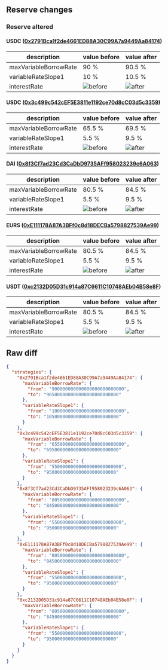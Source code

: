 ## Reserve changes

### Reserve altered

#### USDC ([0x2791Bca1f2de4661ED88A30C99A7a9449Aa84174](https://polygonscan.com/address/0x2791Bca1f2de4661ED88A30C99A7a9449Aa84174))

| description | value before | value after |
| --- | --- | --- |
| maxVariableBorrowRate | 90 % | 90.5 % |
| variableRateSlope1 | 10 % | 10.5 % |
| interestRate | ![before](https://dash.onaave.com/api/static?variableRateSlope1=100000000000000000000000000&variableRateSlope2=800000000000000000000000000&optimalUsageRatio=900000000000000000000000000&baseVariableBorrowRate=0&maxVariableBorrowRate=900000000000000000000000000) | ![after](https://dash.onaave.com/api/static?variableRateSlope1=105000000000000000000000000&variableRateSlope2=800000000000000000000000000&optimalUsageRatio=900000000000000000000000000&baseVariableBorrowRate=0&maxVariableBorrowRate=905000000000000000000000000) |

#### USDC ([0x3c499c542cEF5E3811e1192ce70d8cC03d5c3359](https://polygonscan.com/address/0x3c499c542cEF5E3811e1192ce70d8cC03d5c3359))

| description | value before | value after |
| --- | --- | --- |
| maxVariableBorrowRate | 65.5 % | 69.5 % |
| variableRateSlope1 | 5.5 % | 9.5 % |
| interestRate | ![before](https://dash.onaave.com/api/static?variableRateSlope1=55000000000000000000000000&variableRateSlope2=600000000000000000000000000&optimalUsageRatio=900000000000000000000000000&baseVariableBorrowRate=0&maxVariableBorrowRate=655000000000000000000000000) | ![after](https://dash.onaave.com/api/static?variableRateSlope1=95000000000000000000000000&variableRateSlope2=600000000000000000000000000&optimalUsageRatio=900000000000000000000000000&baseVariableBorrowRate=0&maxVariableBorrowRate=695000000000000000000000000) |

#### DAI ([0x8f3Cf7ad23Cd3CaDbD9735AFf958023239c6A063](https://polygonscan.com/address/0x8f3Cf7ad23Cd3CaDbD9735AFf958023239c6A063))

| description | value before | value after |
| --- | --- | --- |
| maxVariableBorrowRate | 80.5 % | 84.5 % |
| variableRateSlope1 | 5.5 % | 9.5 % |
| interestRate | ![before](https://dash.onaave.com/api/static?variableRateSlope1=55000000000000000000000000&variableRateSlope2=750000000000000000000000000&optimalUsageRatio=900000000000000000000000000&baseVariableBorrowRate=0&maxVariableBorrowRate=805000000000000000000000000) | ![after](https://dash.onaave.com/api/static?variableRateSlope1=95000000000000000000000000&variableRateSlope2=750000000000000000000000000&optimalUsageRatio=900000000000000000000000000&baseVariableBorrowRate=0&maxVariableBorrowRate=845000000000000000000000000) |

#### EURS ([0xE111178A87A3BFf0c8d18DECBa5798827539Ae99](https://polygonscan.com/address/0xE111178A87A3BFf0c8d18DECBa5798827539Ae99))

| description | value before | value after |
| --- | --- | --- |
| maxVariableBorrowRate | 80.5 % | 84.5 % |
| variableRateSlope1 | 5.5 % | 9.5 % |
| interestRate | ![before](https://dash.onaave.com/api/static?variableRateSlope1=55000000000000000000000000&variableRateSlope2=750000000000000000000000000&optimalUsageRatio=800000000000000000000000000&baseVariableBorrowRate=0&maxVariableBorrowRate=805000000000000000000000000) | ![after](https://dash.onaave.com/api/static?variableRateSlope1=95000000000000000000000000&variableRateSlope2=750000000000000000000000000&optimalUsageRatio=800000000000000000000000000&baseVariableBorrowRate=0&maxVariableBorrowRate=845000000000000000000000000) |

#### USDT ([0xc2132D05D31c914a87C6611C10748AEb04B58e8F](https://polygonscan.com/address/0xc2132D05D31c914a87C6611C10748AEb04B58e8F))

| description | value before | value after |
| --- | --- | --- |
| maxVariableBorrowRate | 80.5 % | 84.5 % |
| variableRateSlope1 | 5.5 % | 9.5 % |
| interestRate | ![before](https://dash.onaave.com/api/static?variableRateSlope1=55000000000000000000000000&variableRateSlope2=750000000000000000000000000&optimalUsageRatio=900000000000000000000000000&baseVariableBorrowRate=0&maxVariableBorrowRate=805000000000000000000000000) | ![after](https://dash.onaave.com/api/static?variableRateSlope1=95000000000000000000000000&variableRateSlope2=750000000000000000000000000&optimalUsageRatio=900000000000000000000000000&baseVariableBorrowRate=0&maxVariableBorrowRate=845000000000000000000000000) |

## Raw diff

```json
{
  "strategies": {
    "0x2791Bca1f2de4661ED88A30C99A7a9449Aa84174": {
      "maxVariableBorrowRate": {
        "from": "900000000000000000000000000",
        "to": "905000000000000000000000000"
      },
      "variableRateSlope1": {
        "from": "100000000000000000000000000",
        "to": "105000000000000000000000000"
      }
    },
    "0x3c499c542cEF5E3811e1192ce70d8cC03d5c3359": {
      "maxVariableBorrowRate": {
        "from": "655000000000000000000000000",
        "to": "695000000000000000000000000"
      },
      "variableRateSlope1": {
        "from": "55000000000000000000000000",
        "to": "95000000000000000000000000"
      }
    },
    "0x8f3Cf7ad23Cd3CaDbD9735AFf958023239c6A063": {
      "maxVariableBorrowRate": {
        "from": "805000000000000000000000000",
        "to": "845000000000000000000000000"
      },
      "variableRateSlope1": {
        "from": "55000000000000000000000000",
        "to": "95000000000000000000000000"
      }
    },
    "0xE111178A87A3BFf0c8d18DECBa5798827539Ae99": {
      "maxVariableBorrowRate": {
        "from": "805000000000000000000000000",
        "to": "845000000000000000000000000"
      },
      "variableRateSlope1": {
        "from": "55000000000000000000000000",
        "to": "95000000000000000000000000"
      }
    },
    "0xc2132D05D31c914a87C6611C10748AEb04B58e8F": {
      "maxVariableBorrowRate": {
        "from": "805000000000000000000000000",
        "to": "845000000000000000000000000"
      },
      "variableRateSlope1": {
        "from": "55000000000000000000000000",
        "to": "95000000000000000000000000"
      }
    }
  }
}
```